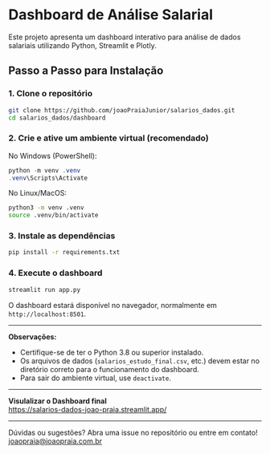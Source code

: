# Dashboard de Análise Salarial

Este projeto apresenta um dashboard interativo para análise de dados salariais utilizando Python, Streamlit e Plotly.

## Passo a Passo para Instalação

### 1. Clone o repositório

```bash
git clone https://github.com/joaoPraiaJunior/salarios_dados.git
cd salarios_dados/dashboard
```

### 2. Crie e ative um ambiente virtual (recomendado)

No Windows (PowerShell):
```powershell
python -m venv .venv
.venv\Scripts\Activate
```

No Linux/MacOS:
```bash
python3 -m venv .venv
source .venv/bin/activate
```

### 3. Instale as dependências

```bash
pip install -r requirements.txt
```

### 4. Execute o dashboard

```bash
streamlit run app.py
```

O dashboard estará disponível no navegador, normalmente em `http://localhost:8501`.

---

**Observações:**
- Certifique-se de ter o Python 3.8 ou superior instalado.
- Os arquivos de dados (`salarios_estudo_final.csv`, etc.) devem estar no diretório correto para o funcionamento do dashboard.
- Para sair do ambiente virtual, use `deactivate`.

---

**Visulalizar o Dashboard final**<br/>
<https://salarios-dados-joao-praia.streamlit.app/>

---

Dúvidas ou sugestões? Abra uma issue no repositório ou entre em contato!<br/>
<joaopraia@joaopraia.com.br>

